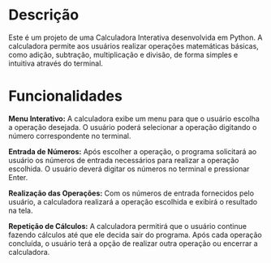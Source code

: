 # Descrição
Este é um projeto de uma Calculadora Interativa desenvolvida em Python. A calculadora permite aos usuários realizar operações matemáticas básicas, como adição, subtração, multiplicação e divisão, de forma simples e intuitiva através do terminal.

# Funcionalidades

**Menu Interativo:** A calculadora exibe um menu para que o usuário escolha a operação desejada. O usuário poderá selecionar a operação digitando o número correspondente no terminal.

**Entrada de Números:** Após escolher a operação, o programa solicitará ao usuário os números de entrada necessários para realizar a operação escolhida. O usuário deverá digitar os números no terminal e pressionar Enter.

**Realização das Operações:** Com os números de entrada fornecidos pelo usuário, a calculadora realizará a operação escolhida e exibirá o resultado na tela.

**Repetição de Cálculos:** A calculadora permitirá que o usuário continue fazendo cálculos até que ele decida sair do programa. Após cada operação concluída, o usuário terá a opção de realizar outra operação ou encerrar a calculadora.
